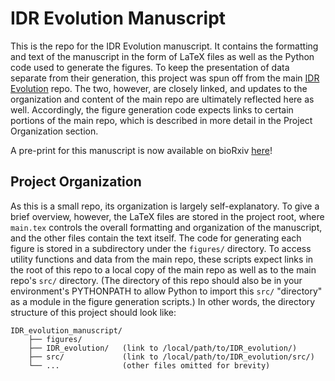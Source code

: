 # IDR Evolution Manuscript

This is the repo for the IDR Evolution manuscript. It contains the formatting and text of the manuscript in the form of LaTeX files as well as the Python code used to generate the figures. To keep the presentation of data separate from their generation, this project was spun off from the main [IDR Evolution](https://github.com/marcsingleton/IDR_evolution2023) repo. The two, however, are closely linked, and updates to the organization and content of the main repo are ultimately reflected here as well. Accordingly, the figure generation code expects links to certain portions of the main repo, which is described in more detail in the Project Organization section.

A pre-print for this manuscript is now available on bioRxiv [here](https://www.biorxiv.org/content/10.1101/2023.12.05.570250v1)!

## Project Organization

As this is a small repo, its organization is largely self-explanatory. To give a brief overview, however, the LaTeX files are stored in the project root, where `main.tex` controls the overall formatting and organization of the manuscript, and the other files contain the text itself. The code for generating each figure is stored in a subdirectory under the `figures/` directory. To access utility functions and data from the main repo, these scripts expect links in the root of this repo to a local copy of the main repo as well as to the main repo's `src/` directory. (The directory of this repo should also be in your environment's PYTHONPATH to allow Python to import this `src/` "directory" as a module in the figure generation scripts.) In other words, the directory structure of this project should look like:

```
IDR_evolution_manuscript/
	├── figures/
	├── IDR_evolution/   (link to /local/path/to/IDR_evolution/)
	├── src/             (link to /local/path/to/IDR_evolution/src/)
	└── ...              (other files omitted for brevity)
```
